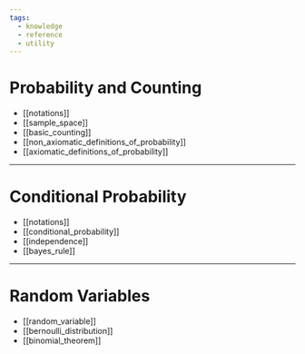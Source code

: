 ```yaml
---
tags:
  - knowledge
  - reference
  - utility
---
```

# Probability and Counting
- [[notations]]
- [[sample_space]]
- [[basic_counting]]
- [[non_axiomatic_definitions_of_probability]]
- [[axiomatic_definitions_of_probability]]

---
# Conditional Probability
- [[notations]]
- [[conditional_probability]]
- [[independence]]
- [[bayes_rule]]

---
# Random Variables
- [[random_variable]]
- [[bernoulli_distribution]]
- [[binomial_theorem]]